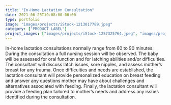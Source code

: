 ```yaml
---
title: "In-Home Lactation Consultation"
date: 2021-06-25T19:08:00-06:00
type: portfolio
image: "images/projects/iStock-1213017789.jpeg"
category: ["PRODUCT LABEL"]
project_images: ["images/projects/iStock-1257325764.jpeg", "images/projects/iStock-1276714674.jpeg"]
---
```


In-home lactation consultations normally range from 60 to 90 minutes. During the consultation a full nursing session will be observed.  The baby will be assessed for oral function and for latching abilities and/or difficulties.  The consultant will discuss latch issues, sore nipples, and assess mother’s breast for any trauma. Once difficulties and needs are established, the lactation consultant will provide personalized education on breast feeding and answer any questions mother may have about challenges and alternatives associated with feeding. Finally, the lactation consultant will provide a feeding plan tailored to mother’s needs and address any issues identified during the consultation. 